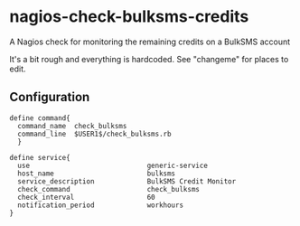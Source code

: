 nagios-check-bulksms-credits
============================

A Nagios check for monitoring the remaining credits on a BulkSMS account

It's a bit rough and everything is hardcoded. See "changeme" for places to edit.

Configuration
-------------

    define command{
      command_name  check_bulksms
      command_line  $USER1$/check_bulksms.rb
      }
    
    define service{
      use                             generic-service 
      host_name                       bulksms
      service_description             BulkSMS Credit Monitor
      check_command                   check_bulksms
      check_interval                  60
      notification_period             workhours
    }
